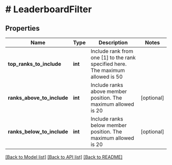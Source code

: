 # # LeaderboardFilter

## Properties

Name | Type | Description | Notes
------------ | ------------- | ------------- | -------------
**top_ranks_to_include** | **int** | Include rank from one [1] to the rank specified here. The maximum allowed is 50 |
**ranks_above_to_include** | **int** | Include ranks above member position. The maximum allowed is 20 | [optional]
**ranks_below_to_include** | **int** | Include ranks below member position. The maximum allowed is 20 | [optional]

[[Back to Model list]](../../README.md#models) [[Back to API list]](../../README.md#endpoints) [[Back to README]](../../README.md)
